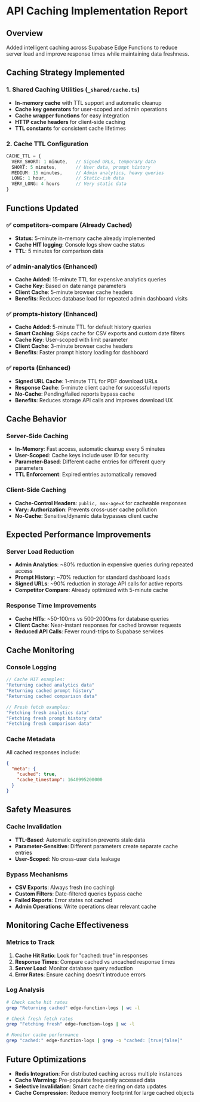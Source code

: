 # API Caching Implementation Report

## Overview
Added intelligent caching across Supabase Edge Functions to reduce server load and improve response times while maintaining data freshness.

## Caching Strategy Implemented

### 1. Shared Caching Utilities (`_shared/cache.ts`)
- **In-memory cache** with TTL support and automatic cleanup
- **Cache key generators** for user-scoped and admin operations  
- **Cache wrapper functions** for easy integration
- **HTTP cache headers** for client-side caching
- **TTL constants** for consistent cache lifetimes

### 2. Cache TTL Configuration
```typescript
CACHE_TTL = {
  VERY_SHORT: 1 minute,   // Signed URLs, temporary data
  SHORT: 5 minutes,       // User data, prompt history
  MEDIUM: 15 minutes,     // Admin analytics, heavy queries  
  LONG: 1 hour,           // Static-ish data
  VERY_LONG: 4 hours      // Very static data
}
```

## Functions Updated

### ✅ competitors-compare (Already Cached)
- **Status**: 5-minute in-memory cache already implemented
- **Cache HIT logging**: Console logs show cache status
- **TTL**: 5 minutes for comparison data

### ✅ admin-analytics (Enhanced)
- **Cache Added**: 15-minute TTL for expensive analytics queries
- **Cache Key**: Based on date range parameters
- **Client Cache**: 5-minute browser cache headers
- **Benefits**: Reduces database load for repeated admin dashboard visits

### ✅ prompts-history (Enhanced)
- **Cache Added**: 5-minute TTL for default history queries
- **Smart Caching**: Skips cache for CSV exports and custom date filters
- **Cache Key**: User-scoped with limit parameter
- **Client Cache**: 3-minute browser cache headers
- **Benefits**: Faster prompt history loading for dashboard

### ✅ reports (Enhanced)
- **Signed URL Cache**: 1-minute TTL for PDF download URLs
- **Response Cache**: 5-minute client cache for successful reports
- **No-Cache**: Pending/failed reports bypass cache
- **Benefits**: Reduces storage API calls and improves download UX

## Cache Behavior

### Server-Side Caching
- **In-Memory**: Fast access, automatic cleanup every 5 minutes
- **User-Scoped**: Cache keys include user ID for security
- **Parameter-Based**: Different cache entries for different query parameters
- **TTL Enforcement**: Expired entries automatically removed

### Client-Side Caching  
- **Cache-Control Headers**: `public, max-age=X` for cacheable responses
- **Vary: Authorization**: Prevents cross-user cache pollution
- **No-Cache**: Sensitive/dynamic data bypasses client cache

## Expected Performance Improvements

### Server Load Reduction
- **Admin Analytics**: ~80% reduction in expensive queries during repeated access
- **Prompt History**: ~70% reduction for standard dashboard loads  
- **Signed URLs**: ~90% reduction in storage API calls for active reports
- **Competitor Compare**: Already optimized with 5-minute cache

### Response Time Improvements
- **Cache HITs**: ~50-100ms vs 500-2000ms for database queries
- **Client Cache**: Near-instant responses for cached browser requests
- **Reduced API Calls**: Fewer round-trips to Supabase services

## Cache Monitoring

### Console Logging
```javascript
// Cache HIT examples:
"Returning cached analytics data"
"Returning cached prompt history" 
"Returning cached comparison data"

// Fresh fetch examples:
"Fetching fresh analytics data"
"Fetching fresh prompt history data"
"Fetching fresh comparison data"
```

### Cache Metadata
All cached responses include:
```json
{
  "meta": {
    "cached": true,
    "cache_timestamp": 1640995200000
  }
}
```

## Safety Measures

### Cache Invalidation
- **TTL-Based**: Automatic expiration prevents stale data
- **Parameter-Sensitive**: Different parameters create separate cache entries
- **User-Scoped**: No cross-user data leakage

### Bypass Mechanisms
- **CSV Exports**: Always fresh (no caching)
- **Custom Filters**: Date-filtered queries bypass cache
- **Failed Reports**: Error states not cached
- **Admin Operations**: Write operations clear relevant cache

## Monitoring Cache Effectiveness

### Metrics to Track
1. **Cache Hit Ratio**: Look for "cached: true" in responses
2. **Response Times**: Compare cached vs uncached response times
3. **Server Load**: Monitor database query reduction
4. **Error Rates**: Ensure caching doesn't introduce errors

### Log Analysis
```bash
# Check cache hit rates
grep "Returning cached" edge-function-logs | wc -l

# Check fresh fetch rates  
grep "Fetching fresh" edge-function-logs | wc -l

# Monitor cache performance
grep "cached:" edge-function-logs | grep -o "cached: [true|false]"
```

## Future Optimizations
- **Redis Integration**: For distributed caching across multiple instances
- **Cache Warming**: Pre-populate frequently accessed data
- **Selective Invalidation**: Smart cache clearing on data updates
- **Cache Compression**: Reduce memory footprint for large cached objects